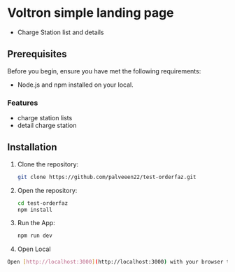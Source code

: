 # Voltron simple landing page

- Charge Station list and details


## Prerequisites

Before you begin, ensure you have met the following requirements:

- Node.js and npm installed on your local.

### Features
- charge station lists
- detail charge station

## Installation

1. Clone the repository:

   ```bash
   git clone https://github.com/palveeen22/test-orderfaz.git

2. Open the repository:

   ```bash
   cd test-orderfaz
   npm install

3. Run the App:

   ```bash
   npm run dev
   
4. Open Local
   
```bash
Open [http://localhost:3000](http://localhost:3000) with your browser to see the result.

